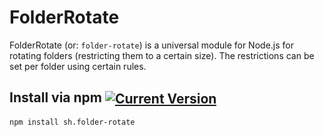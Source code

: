 # FolderRotate
FolderRotate (or: `folder-rotate`) is a universal module for Node.js for rotating folders (restricting them to a certain size). The restrictions can be set per folder using certain rules.

## Install via npm <span style="vertical-align:middle">[![Current Version](https://img.shields.io/npm/v/sh.folder-rotate.svg)](https://www.npmjs.com/package/sh.folder-rotate)</span>
`npm install sh.folder-rotate`
